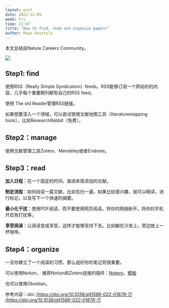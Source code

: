 ```yaml
---
layout: post
date: 2022-12-09
week: Fri
time: 21:07
title: "How to find, read and organize papers"
author: Maya Gosztyla
---
```

本文总结自Nature Careers Community。

![]({{site.url}}/assets/2022-12-12-How-to-find-read-and-organize-papers.webp)

## Step1: find

使用RSS（Really Simple Syndication）feeds。RSS能够订阅一个网站的的内容，几乎每个重要期刊都有自己的RSS feed。

使用 The old Reader管理RSS链接。

如果想要深入一个领域，可以尝试使用文献地图工具（literaturemapping tools），比如ResearchRabbit（免费）。

## Step2：manage

使用文献管理工具Zotero、Mendeley或者Endnote。

## Step3：read

**加入日程**：在一个固定的时间，查阅本周添加的文献。

**制定流程**：如何阅读一篇文献，比如先扫一遍，如果比较感兴趣，就可以精读，进行标记，以及写下一个快速的摘要。

**最小化干扰**：使用PDF阅读，而不要使用网页阅读。将你的网络断开，将你的手机开启免打扰等。

**享受阅读**：让阅读变成享受，这样才能够坚持下去。比如躺在沙发上，旁边放上一杯咖啡。

## Step4：organize

一旦你建立了一个阅读的习惯，那么组织你的笔记将很重要。

可以使用Notion， 推荐Notion和Zotero连接的插件：[Notero](https://github.com/dvanoni/notero)，[模板](https://dust-bovid-04d.notion.site/ba1bc5022a4d469abd2ea559e80bc56b?v=a953e6bf2a3449e9ab3083154ce2b238)

也可以使用Obsidian。


参考内容：*doi: [https://doi.org/10.1038/d41586-022-01878-7](https://doi.org/10.1038/d41586-022-01878-7)*